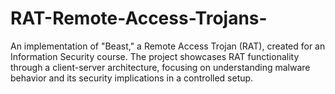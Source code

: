 # RAT-Remote-Access-Trojans-
An implementation of "Beast," a Remote Access Trojan (RAT), created for an Information Security course. The project showcases RAT functionality through a client-server architecture, focusing on understanding malware behavior and its security implications in a controlled setup.
